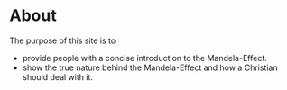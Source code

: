 # About

The purpose of this site is to
 
 - provide people with a concise introduction to the Mandela-Effect.
 - show the true nature behind the Mandela-Effect and how a Christian should deal with it.